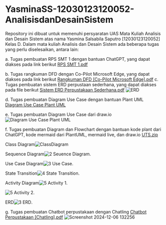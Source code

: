 # YasminaSS-12030123120052-AnalisisdanDesainSistem
Repository ini dibuat untuk memenuhi persyaratan UAS Mata Kuliah Analisis dan Desain Sistem atas nama Yasmina Salsabila Saputro [12030123120052] Kelas D.
Dalam mata kuliah Analisis dan Desain Sistem ada beberapa tugas yang perlu diselesaikan, antara lain:

  a. Tugas pembuatan RPS SMT 1 dengan bantuan ChatGPT, yang dapat diakses pada link berikut [RPS SMT 1.pdf](https://github.com/user-attachments/files/18033218/RPS.SMT.1.pdf) 
  
  b. Tugas rangkuman DFD dengan Co-Pilot Microsoft Edge, yang dapat diakses pada link berikut [Rangkuman DFD [Co-Pilot Microsoft Edge].pdf](https://github.com/user-attachments/files/18033244/Rangkuman.DFD.Co-Pilot.Microsoft.Edge.pdf)
  c. Tugas pembuatan sistem ERD perpustaan sederhana, yang dapat diakses pada file berikut [Sistem ERD Perpustakaan Sederhana.pdf](https://github.com/user-attachments/files/18033306/Sistem.ERD.Perpustakaan.Sederhana.pdf) ![ERD](https://github.com/user-attachments/assets/171e57ed-d908-429c-af28-2d1883489f67)

  d. Tugas pembuatan Diagram Use Case dengan bantuan Plant UML [Diagram Use Case Plant UML](https://github.com/user-attachments/assets/689fef29-edd8-4bec-ae13-e9229926902a)

  e. Tugas pembuatan Diagram Use Case dari draw.io ![Diagram Use Case Plant UML](https://github.com/user-attachments/assets/662373de-c52b-4a3b-8f2b-873cf1855050)
  
  f. Tugas pembuatan Diagram dan Flowchart dengan bantuan kode plant dari ChatGPT, kode mermaid dari PlantUML, mermaid live, dan draw.io [UTS.zip](https://github.com/user-attachments/files/18033421/UTS.zip)
  
  Class Diagram![ClassDiagram](https://github.com/user-attachments/assets/3b7b7d7f-b4c5-45e1-93bf-f9c2e1959500)
  
  Sequence Diagram![2  Seuence Diagram](https://github.com/user-attachments/assets/1d4e8290-33ee-4990-9dc0-052f5bb93234).
  
  Use Case Diagram![3  Use Case](https://github.com/user-attachments/assets/ad9f18d2-80f0-44f2-9ad4-e97b64be1a78).
  
  State Transition![4  State Transition](https://github.com/user-attachments/assets/2353f945-f583-4f9c-b541-2e961d2549a6).
      
  Activity Diagram![5  Activity 1](https://github.com/user-attachments/assets/b82b0da7-17be-487a-8d36-cde647b33e4e).
      
  ![5  Activity 2](https://github.com/user-attachments/assets/69fb1a75-7e3d-4102-a5c9-f97258b3440e).
      
  ERD![3  ERD](https://github.com/user-attachments/assets/00d1a759-321c-41bb-8c29-e02607b7b3f9). 


  g. Tugas pembuatan Chatbot perpustakaan dengan Chatling [Chatbot Perpustakaan [Chatling].pdf](https://github.com/user-attachments/files/18033427/Chatbot.Perpustakaan.Chatling.pdf)
![Screenshot 2024-12-06 132256](https://github.com/user-attachments/assets/8d954847-04bf-490a-bda0-03f28685d517)
